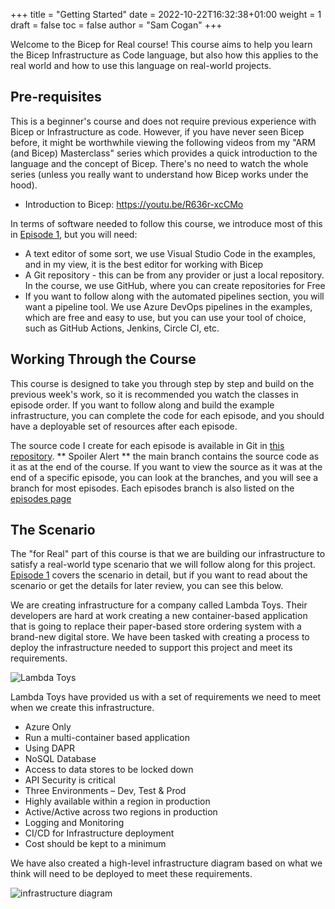 +++
title = "Getting Started"
date = 2022-10-22T16:32:38+01:00
weight = 1
draft = false
toc = false
author = "Sam Cogan"
+++

Welcome to the Bicep for Real course! This course aims to help you learn the Bicep Infrastructure as Code language, but also how this applies to the real world and how to use this language on real-world projects. 

## Pre-requisites

This is a beginner's course and does not require previous experience with Bicep or Infrastructure as code. However, if you have never seen Bicep before, it might be worthwhile viewing the following videos from my "ARM (and Bicep) Masterclass" series which provides a quick introduction to the language and the concept of Bicep. There's no need to watch the whole series (unless you really want to understand how Bicep works under the hood).

- Introduction to Bicep: https://youtu.be/R636r-xcCMo

In terms of software needed to follow this course, we introduce most of this in [Episode 1](../docs/Episode%201.md), but you will need:

- A text editor of some sort, we use Visual Studio Code in the examples, and in my view, it is the best editor for working with Bicep
- A Git repository - this can be from any provider or just a local repository. In the course, we use GitHub, where you can create repositories for Free
- If you want to follow along with the automated pipelines section, you will want a pipeline tool. We use Azure DevOps pipelines in the examples, which are free and easy to use, but you can use your tool of choice, such as GitHub Actions, Jenkins, Circle CI, etc.

## Working Through the Course

This course is designed to take you through step by step and build on the previous week's work, so it is recommended you watch the classes in episode order. If you want to follow along and build the example infrastructure, you can complete the code for each episode, and you should have a deployable set of resources after each episode.

The source code I create for each episode is available in Git in [this repository](https://github.com/sam-cogan/lambda-toys-api-infrastructure). ** Spoiler Alert ** the main branch contains the source code as it as at the end of the course. If you want to view the source as it was at the end of a specific episode, you can look at the branches, and you will see a branch for most episodes. Each episodes branch is also listed on the [episodes page](/docs)


## The Scenario

The "for Real" part of this course is that we are building our infrastructure to satisfy a real-world type scenario that we will follow along for this project. [Episode 1](../docs/Episode%201.md) covers the scenario in detail, but if you want to read about the scenario or get the details for later review, you can see this below.

 We are creating infrastructure for a company called Lambda Toys. Their developers are hard at work creating a new container-based application that is going to replace their paper-based store ordering system with a brand-new digital store. We have been tasked with creating a process to deploy the infrastructure needed to support this project and meet its requirements.

![Lambda Toys](/images/lambda.png)

Lambda Toys have provided us with a set of requirements we need to meet when we create this infrastructure.

- Azure Only
- Run a multi-container based application
- Using DAPR
- NoSQL Database
- Access to data stores to be locked down
- API Security is critical
- Three Environments – Dev, Test & Prod
- Highly available within a region in production
- Active/Active across two regions in production
- Logging and Monitoring
- CI/CD for Infrastructure deployment
- Cost should be kept to a minimum


We have also created a high-level infrastructure diagram based on what we think will need to be deployed to meet these requirements.

![infrastructure diagram](/images/network.png)